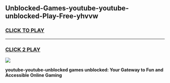 
## Unblocked-Games-youtube-youtube-unblocked-Play-Free-yhvvw
<h3>
<a href="https://premium76.site?title=youtube-youtube-unblocked&ref=23A">CLICK TO PLAY</a></h3>
<hr>

<h3>
<a href="https://premium76.site?title=youtube-youtube-unblocked&ref=23A">CLICK 2 PLAY</a>
  
</h3>

<a href="https://premium76.site?title=youtube-youtube-unblocked&ref=23A"><img src="https://clearcache.store/games.png"></a>


**youtube-youtube-unblocked games unblocked: Your Gateway to Fun and Accessible Online Gaming**
